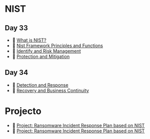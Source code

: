 # NIST 

## Day 33

- 📗 [What is NIST?](./what-is-nist.md)
- 📗 [Nist Framework Principles and Functions](./nist-framework.md)
- 📗 [Identify and Risk Management](./nist-identify-and-risk-manag.md)
- 📗 [Protection and Mitigation](./nist-protection-and-mitigation.md)

## Day 34

- 📗 [Detection and Response](./nist-detection-and-response.md)
- 📗 [Recovery and Business Continuity](./nist-recovery-and-business-continuity.md)

# Projecto

- 📗 [Project: Ransomware Incident Response Plan based on NIST](./project/README.md)
- 🧪 [Project: Ransomware Incident Response Plan based on NIST](https://github.com/breatheco-de/ransomware-incident-response-plan)